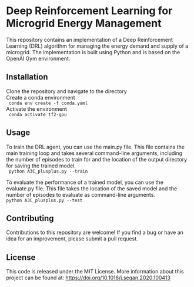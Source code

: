 # Deep Reinforcement Learning for Microgrid Energy Management
This repository contains an implementation of a Deep Reinforcement Learning (DRL) algorithm for managing the energy demand and supply of a microgrid. The implementation is built using Python and is based on the OpenAI Gym environment.

## Installation
Clone the repository and navigate to the directory <br>
Create a conda environment <br>
<code> conda env create -f conda.yaml </code> <br>
Activate the environment <br>
<code> conda activate tf2-gpu </code>
## Usage
To train the DRL agent, you can use the main.py file. This file contains the main training loop and takes several command-line arguments, including the number of episodes to train for and the location of the output directory for saving the trained model.<br>
<code> python A3C_plusplus.py --train </code> <br>

To evaluate the performance of a trained model, you can use the evaluate.py file. This file takes the location of the saved model and the number of episodes to evaluate as command-line arguments.
<code> python A3C_plusplus.py --test </code> <br>

## Contributing
Contributions to this repository are welcome! If you find a bug or have an idea for an improvement, please submit a pull request.<br>

## License
This code is released under the MIT License. More information about this project can be found at: https://doi.org/10.1016/j.segan.2020.100413

